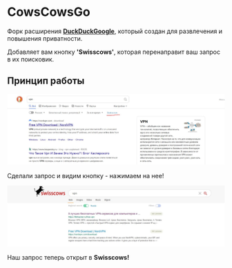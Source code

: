 # CowsCowsGo
Форк расширения [**DuckDuckGoogle**](https://addons.mozilla.org/ru/firefox/addon/duckduckgoogle/), который создан для развлечения и повышения приватности. 

Добавляет вам кнопку **'Swisscows'**, которая перенаправит ваш запрос в их поисковик. 

## Принцип работы

![изображение](/./images/1.JPG)

Сделали запрос и видим кнопку - нажимаем на нее!

![изображение](/./images/2.JPG)

Наш запрос теперь открыт в **Swisscows!**
